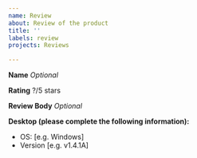 ```yaml
---
name: Review
about: Review of the product
title: ''
labels: review
projects: Reviews

---
```


**Name**
_Optional_

**Rating**
?/5 stars

**Review Body**
_Optional_

**Desktop (please complete the following information):**
 - OS: [e.g. Windows]
 - Version [e.g. v1.4.1A]
